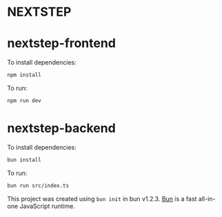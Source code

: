 # NEXTSTEP

# nextstep-frontend

To install dependencies:

```bash
npm install
```

To run:

```bash
npm run dev
```

# nextstep-backend

To install dependencies:

```bash
bun install
```

To run:

```bash
bun run src/index.ts
```

This project was created using `bun init` in bun v1.2.3. [Bun](https://bun.sh) is a fast all-in-one JavaScript runtime.

